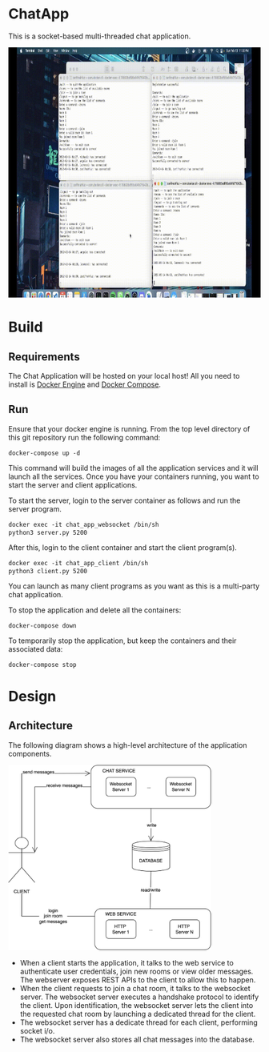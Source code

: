 # ChatApp
This is a socket-based multi-threaded chat application. 

<img src="https://github.com/zarifmahfuz/ChatApp/blob/main/docs/demo1.gif" width="1000" height="500" />


# Build

## Requirements

The Chat Application will be hosted on your local host! All you need to install is [Docker Engine](https://docs.docker.com/engine/install/) and [Docker Compose](https://docs.docker.com/compose/install/).

## Run

Ensure that your docker engine is running. From the top level directory of this git repository run the following command:

``` 
docker-compose up -d
```

This command will build the images of all the application services and it will launch all the services. Once you have your containers running, you want to start the server and client applications. 

To start the server, login to the server container as follows and run the server program.

```
docker exec -it chat_app_websocket /bin/sh
python3 server.py 5200
```

After this, login to the client container and start the client program(s).

```
docker exec -it chat_app_client /bin/sh
python3 client.py 5200
```

You can launch as many client programs as you want as this is a multi-party chat application.

To stop the application and delete all the containers:
```
docker-compose down
```

To temporarily stop the application, but keep the containers and their associated data:
```
docker-compose stop
```


# Design

## Architecture

The following diagram shows a high-level architecture of the application components.

<img src="https://github.com/zarifmahfuz/ChatApp/blob/main/docs/design/infra.jpg" width="405" height="370" />

- When a client starts the application, it talks to the web service to authenticate user credentials, join new rooms or view older messages. The webserver exposes REST APIs to the client to allow this to happen.
- When the client requests to join a chat room, it talks to the websocket server. The websocket server executes a handshake protocol to identify the client. Upon identification, the websocket server lets the client into the requested chat room by launching a dedicated thread for the client.
- The websocket server has a dedicate thread for each client, performing socket i/o.
- The websocket server also stores all chat messages into the database.


